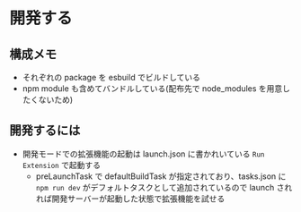 # 開発する

## 構成メモ

- それぞれの package を esbuild でビルドしている
- npm module も含めてバンドルしている(配布先で node_modules を用意したくないため)

## 開発するには

- 開発モードでの拡張機能の起動は launch.json に書かれいている `Run Extension` で起動する
  - preLaunchTask で defaultBuildTask が指定されており、tasks.json に `npm run dev` がデフォルトタスクとして追加されているので launch されれば開発サーバーが起動した状態で拡張機能を試せる
